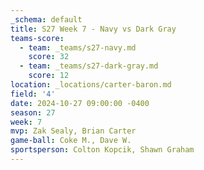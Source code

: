 ```yaml
---
_schema: default
title: S27 Week 7 - Navy vs Dark Gray
teams-score:
  - team: _teams/s27-navy.md
    score: 32
  - team: _teams/s27-dark-gray.md
    score: 12
location: _locations/carter-baron.md
field: '4'
date: 2024-10-27 09:00:00 -0400
season: 27
week: 7
mvp: Zak Sealy, Brian Carter
game-ball: Coke M., Dave W.
sportsperson: Colton Kopcik, Shawn Graham
---
```

